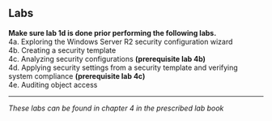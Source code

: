 ## Labs  

**Make sure lab 1d is done prior performing the following labs.**  
4a. Exploring the Windows Server R2 security configuration wizard  
4b. Creating a security template  
4c. Analyzing security configurations **(prerequisite lab 4b)**  
4d. Applying security settings from a security template and verifying system compliance **(prerequisite lab 4c)**  
4e. Auditing object access  
___
*These labs can be found in chapter 4 in the prescribed lab book* 

